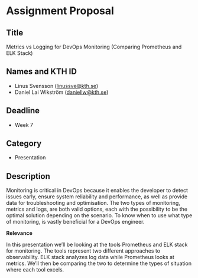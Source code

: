 # Assignment Proposal

## Title

Metrics vs Logging for DevOps Monitoring (Comparing Prometheus and ELK Stack)

## Names and KTH ID

  - Linus Svensson (linussve@kth.se)
  - Daniel Lai Wikström (daniellw@kth.se)
  
## Deadline

- Week 7

## Category

- Presentation

## Description

Monitoring is critical in DevOps because it enables the developer to detect issues early, ensure system reliability and performance, as well as provide data for troubleshooting and optimisation. The two types of monitoring, metrics and logs, are both valid options, each with the possibility to be the optimal solution depending on the scenario. To know when to use what type of monitoring, is vastly beneficial for a DevOps engineer. 

**Relevance**

In this presentation we’ll be looking at the tools Prometheus and ELK stack for monitoring. The tools represent two different approaches to observability. ELK stack analyzes log data while Prometheus looks at metrics. We’ll then be comparing the two to determine the types of situation where each tool excels. 
